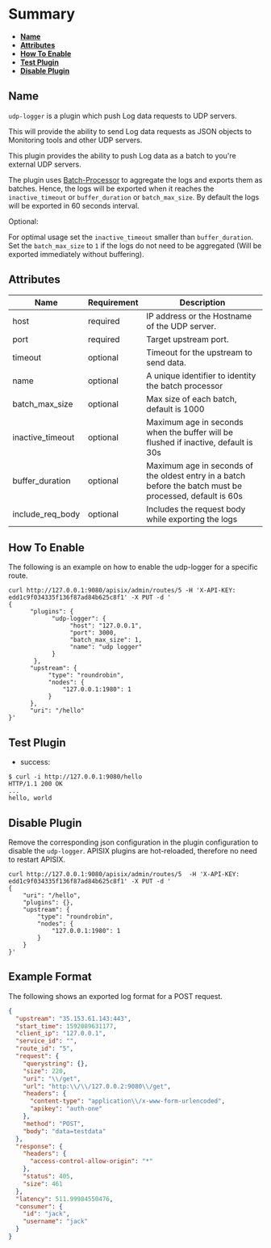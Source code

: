 <!--
#
# Licensed to the Apache Software Foundation (ASF) under one or more
# contributor license agreements.  See the NOTICE file distributed with
# this work for additional information regarding copyright ownership.
# The ASF licenses this file to You under the Apache License, Version 2.0
# (the "License"); you may not use this file except in compliance with
# the License.  You may obtain a copy of the License at
#
#     http://www.apache.org/licenses/LICENSE-2.0
#
# Unless required by applicable law or agreed to in writing, software
# distributed under the License is distributed on an "AS IS" BASIS,
# WITHOUT WARRANTIES OR CONDITIONS OF ANY KIND, either express or implied.
# See the License for the specific language governing permissions and
# limitations under the License.
#
-->

# Summary

- [**Name**](#name)
- [**Attributes**](#attributes)
- [**How To Enable**](#how-to-enable)
- [**Test Plugin**](#test-plugin)
- [**Disable Plugin**](#disable-plugin)

## Name

`udp-logger` is a plugin which push Log data requests to UDP servers.

This will provide the ability to send Log data requests as JSON objects to Monitoring tools and other UDP servers.

This plugin provides the ability to push Log data as a batch to you're external UDP servers.

The plugin uses [Batch-Processor](../batch-processor.md) to aggregate the logs and exports them as batches. Hence, the logs will be exported
when it reaches the `inactive_timeout` or `buffer_duration` or `batch_max_size`.  By default the logs will be exported
in 60 seconds interval.

Optional:

For optimal usage set the `inactive_timeout` smaller than `buffer_duration`.
Set the `batch_max_size` to `1` if the logs do not need to be aggregated (Will be exported immediately without buffering).

## Attributes

|Name           |Requirement    |Description|
|---------      |--------       |-----------|
|host           |required       | IP address or the Hostname of the UDP server.|
|port           |required       | Target upstream port.|
|timeout        |optional       |Timeout for the upstream to send data.|
|name           |optional       |A unique identifier to identity the batch processor|
|batch_max_size |optional       |Max size of each batch, default is 1000|
|inactive_timeout|optional      |Maximum age in seconds when the buffer will be flushed if inactive, default is 30s|
|buffer_duration|optional       |Maximum age in seconds of the oldest entry in a batch before the batch must be processed, default is 60s|
|include_req_body    |optional  |Includes the request body while exporting the logs|

## How To Enable

The following is an example on how to enable the udp-logger for a specific route.

```shell
curl http://127.0.0.1:9080/apisix/admin/routes/5 -H 'X-API-KEY: edd1c9f034335f136f87ad84b625c8f1' -X PUT -d '
{
      "plugins": {
            "udp-logger": {
                 "host": "127.0.0.1",
                 "port": 3000,
                 "batch_max_size": 1,
                 "name": "udp logger"
            }
       },
      "upstream": {
           "type": "roundrobin",
           "nodes": {
               "127.0.0.1:1980": 1
           }
      },
      "uri": "/hello"
}'
```

## Test Plugin

* success:

```shell
$ curl -i http://127.0.0.1:9080/hello
HTTP/1.1 200 OK
...
hello, world
```

## Disable Plugin

Remove the corresponding json configuration in the plugin configuration to disable the `udp-logger`.
APISIX plugins are hot-reloaded, therefore no need to restart APISIX.

```shell
curl http://127.0.0.1:9080/apisix/admin/routes/5  -H 'X-API-KEY: edd1c9f034335f136f87ad84b625c8f1' -X PUT -d '
{
    "uri": "/hello",
    "plugins": {},
    "upstream": {
        "type": "roundrobin",
        "nodes": {
            "127.0.0.1:1980": 1
        }
    }
}'
```

## Example Format

The following shows an exported log format for a POST request.

```json
{
  "upstream": "35.153.61.143:443",
  "start_time": 1592089631177,
  "client_ip": "127.0.0.1",
  "service_id": "",
  "route_id": "5",
  "request": {
    "querystring": {},
    "size": 220,
    "uri": "\\/get",
    "url": "http:\\/\\/127.0.0.2:9080\\/get",
    "headers": {
      "content-type": "application\\/x-www-form-urlencoded",
      "apikey": "auth-one"
    },
    "method": "POST",
    "body": "data=testdata"
  },
  "response": {
    "headers": {
      "access-control-allow-origin": "*"
    },
    "status": 405,
    "size": 461
  },
  "latency": 511.99984550476,
  "consumer": {
    "id": "jack",
    "username": "jack"
  }
}
```
